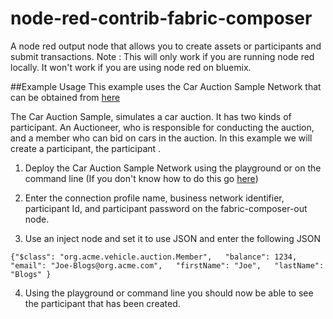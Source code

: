 # node-red-contrib-fabric-composer
A node red output node that allows you to create assets or participants and submit transactions.
Note : This will only work if you are running node red locally. It won't work if you are using node red on bluemix.

##Example Usage
This example uses the Car Auction Sample Network that can be obtained from [here](https://github.com/fabric-composer/sample-networks/tree/master/packages/carauction-network)

The Car Auction Sample, simulates a car auction. It has two kinds of participant. An Auctioneer, who is responsible for conducting the auction, and a member who can bid on cars in the auction.
In this example we will create a participant, the participant .

1. Deploy the Car Auction Sample Network using the playground or on the command line (If you don't know how to do this go [here](https://fabric-composer.github.io/))

2. Enter the connection profile name, business network identifier, participant Id, and participant password on the fabric-composer-out node.

3. Use an inject node and set it to use JSON and enter the following JSON

```
{"$class": "org.acme.vehicle.auction.Member",   "balance": 1234,   "email": "Joe-Blogs@org.acme.com",   "firstName": "Joe",   "lastName": "Blogs" }
```

4. Using the playground or command line you should now be able to see the participant that has been created.